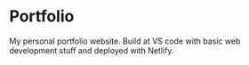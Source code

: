 # Portfolio
My personal portfolio website. Build at VS code with basic web development stuff and deployed with Netlify.
